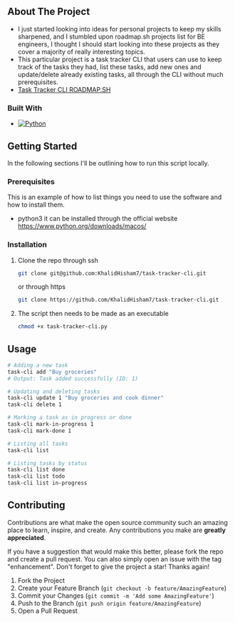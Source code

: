
<!-- ABOUT THE PROJECT -->
## About The Project
- I just started looking into ideas for personal projects to keep my skills sharpened, and I stumbled upon roadmap.sh projects list for BE engineers, I thought I should start looking into these projects as they cover a majority of really interesting topics.
- This particular project is a task tracker CLI that users can use to keep track of the tasks they had, list these tasks, add new ones and update/delete already existing tasks, all through the CLI without much prerequisites.
- [Task Tracker CLI ROADMAP.SH](https://roadmap.sh/projects/task-tracker)


### Built With

* [![Python][Python.com]][Python-url]


<!-- GETTING STARTED -->
## Getting Started

In the following sections I'll be outlining how to run this script locally.

### Prerequisites

This is an example of how to list things you need to use the software and how to install them.
* python3
  it can be installed through the official website https://www.python.org/downloads/macos/

### Installation

1. Clone the repo
  through ssh
   ```sh
   git clone git@github.com:KhalidHisham7/task-tracker-cli.git
   ```
   or through https
   ```sh
   git clone https://github.com/KhalidHisham7/task-tracker-cli.git
   ```
3. The script then needs to be made as an executable
   ```sh
   chmod +x task-tracker-cli.py
   ```

<!-- USAGE EXAMPLES -->
## Usage
```sh
# Adding a new task
task-cli add "Buy groceries"
# Output: Task added successfully (ID: 1)

# Updating and deleting tasks
task-cli update 1 "Buy groceries and cook dinner"
task-cli delete 1

# Marking a task as in progress or done
task-cli mark-in-progress 1
task-cli mark-done 1

# Listing all tasks
task-cli list

# Listing tasks by status
task-cli list done
task-cli list todo
task-cli list in-progress
```

<!-- CONTRIBUTING -->
## Contributing

Contributions are what make the open source community such an amazing place to learn, inspire, and create. Any contributions you make are **greatly appreciated**.

If you have a suggestion that would make this better, please fork the repo and create a pull request. You can also simply open an issue with the tag "enhancement".
Don't forget to give the project a star! Thanks again!

1. Fork the Project
2. Create your Feature Branch (`git checkout -b feature/AmazingFeature`)
3. Commit your Changes (`git commit -m 'Add some AmazingFeature'`)
4. Push to the Branch (`git push origin feature/AmazingFeature`)
5. Open a Pull Request

<!-- MARKDOWN LINKS & IMAGES -->
[Python-url]: https://www.python.org/
[Python.com]: https://www.python.org/static/img/python-logo.png
